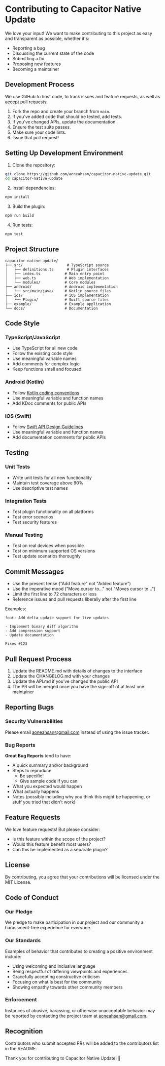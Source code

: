 # Contributing to Capacitor Native Update

We love your input! We want to make contributing to this project as easy and transparent as possible, whether it's:

- Reporting a bug
- Discussing the current state of the code
- Submitting a fix
- Proposing new features
- Becoming a maintainer

## Development Process

We use GitHub to host code, to track issues and feature requests, as well as accept pull requests.

1. Fork the repo and create your branch from `main`.
2. If you've added code that should be tested, add tests.
3. If you've changed APIs, update the documentation.
4. Ensure the test suite passes.
5. Make sure your code lints.
6. Issue that pull request!

## Setting Up Development Environment

1. Clone the repository:

```bash
git clone https://github.com/aoneahsan/capacitor-native-update.git
cd capacitor-native-update
```

2. Install dependencies:

```bash
npm install
```

3. Build the plugin:

```bash
npm run build
```

4. Run tests:

```bash
npm test
```

## Project Structure

```
capacitor-native-update/
├── src/                    # TypeScript source
│   ├── definitions.ts      # Plugin interfaces
│   ├── index.ts           # Main entry point
│   ├── web.ts             # Web implementation
│   └── modules/           # Core modules
├── android/               # Android implementation
│   └── src/main/java/     # Kotlin source files
├── ios/                   # iOS implementation
│   └── Plugin/            # Swift source files
├── example/               # Example application
└── docs/                  # Documentation
```

## Code Style

### TypeScript/JavaScript

- Use TypeScript for all new code
- Follow the existing code style
- Use meaningful variable names
- Add comments for complex logic
- Keep functions small and focused

### Android (Kotlin)

- Follow [Kotlin coding conventions](https://kotlinlang.org/docs/coding-conventions.html)
- Use meaningful variable and function names
- Add KDoc comments for public APIs

### iOS (Swift)

- Follow [Swift API Design Guidelines](https://swift.org/documentation/api-design-guidelines/)
- Use meaningful variable and function names
- Add documentation comments for public APIs

## Testing

### Unit Tests

- Write unit tests for all new functionality
- Maintain test coverage above 80%
- Use descriptive test names

### Integration Tests

- Test plugin functionality on all platforms
- Test error scenarios
- Test security features

### Manual Testing

- Test on real devices when possible
- Test on minimum supported OS versions
- Test update scenarios thoroughly

## Commit Messages

- Use the present tense ("Add feature" not "Added feature")
- Use the imperative mood ("Move cursor to..." not "Moves cursor to...")
- Limit the first line to 72 characters or less
- Reference issues and pull requests liberally after the first line

Examples:

```
feat: Add delta update support for live updates

- Implement binary diff algorithm
- Add compression support
- Update documentation

Fixes #123
```

## Pull Request Process

1. Update the README.md with details of changes to the interface
2. Update the CHANGELOG.md with your changes
3. Update the API.md if you've changed the public API
4. The PR will be merged once you have the sign-off of at least one maintainer

## Reporting Bugs

### Security Vulnerabilities

Please email aoneahsan@gmail.com instead of using the issue tracker.

### Bug Reports

**Great Bug Reports** tend to have:

- A quick summary and/or background
- Steps to reproduce
  - Be specific!
  - Give sample code if you can
- What you expected would happen
- What actually happens
- Notes (possibly including why you think this might be happening, or stuff you tried that didn't work)

## Feature Requests

We love feature requests! But please consider:

- Is this feature within the scope of the project?
- Would this feature benefit most users?
- Can this be implemented as a separate plugin?

## License

By contributing, you agree that your contributions will be licensed under the MIT License.

## Code of Conduct

### Our Pledge

We pledge to make participation in our project and our community a harassment-free experience for everyone.

### Our Standards

Examples of behavior that contributes to creating a positive environment include:

- Using welcoming and inclusive language
- Being respectful of differing viewpoints and experiences
- Gracefully accepting constructive criticism
- Focusing on what is best for the community
- Showing empathy towards other community members

### Enforcement

Instances of abusive, harassing, or otherwise unacceptable behavior may be reported by contacting the project team at aoneahsan@gmail.com.

## Recognition

Contributors who submit accepted PRs will be added to the contributors list in the README.

Thank you for contributing to Capacitor Native Update! 🎉
